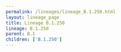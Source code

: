 ```yaml
---
permalink: /lineages/lineage_B.1.250.html
layout: lineage_page
title: Lineage B.1.250
lineage: B.1.250
parent: B.1
children: ['B.1.250']
---
```

